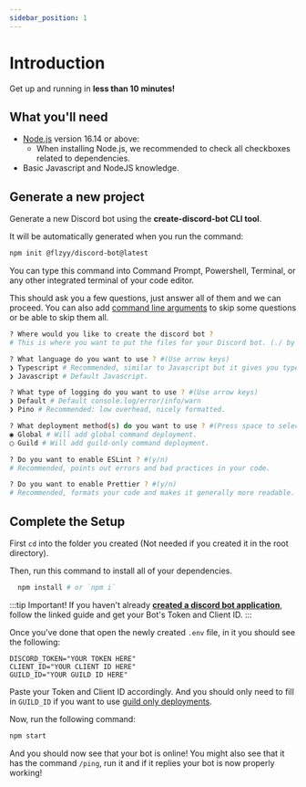 ```yaml
---
sidebar_position: 1
---
```


# Introduction

Get up and running in **less than 10 minutes!**

## What you'll need

- [Node.js](https://nodejs.org/en/download/) version 16.14 or above:
  - When installing Node.js, we recommended to check all checkboxes related to dependencies.
- Basic Javascript and NodeJS knowledge.

## Generate a new project

Generate a new Discord bot using the **create-discord-bot CLI tool**.

It will be automatically generated when you run the command:

```bash
npm init @flzyy/discord-bot@latest
```

You can type this command into Command Prompt, Powershell, Terminal, or any other integrated terminal of your code editor.

This should ask you a few questions, just answer all of them and we can proceed. You can also add [command line arguments](basics/command-line-arguments) to skip some questions or be able to skip them all.

```bash
? Where would you like to create the discord bot ? 
# This is where you want to put the files for your Discord bot. (./ by default)

? What language do you want to use ? #(Use arrow keys)
❯ Typescript # Recommended, similar to Javascript but it gives you type safety and intellisense.
❯ Javascript # Default Javascript.

? What type of logging do you want to use ? #(Use arrow keys)
❯ Default # Default console.log/error/info/warn
❯ Pino # Recommended: low overhead, nicely formatted.

? What deployment method(s) do you want to use ? #(Press space to select, a to toggle, i to invert selection and enter to proceed)
◉ Global # Will add global command deployment.
◯ Guild # Will add guild-only command deployment.

? Do you want to enable ESLint ? #(y/n)
# Recommended, points out errors and bad practices in your code. 

? Do you want to enable Prettier ? #(y/n)
# Recommended, formats your code and makes it generally more readable.
```

## Complete the Setup

First <code>cd</code> into the folder you created (Not needed if you created it in the root directory).

Then, run this command to install all of your dependencies.
```bash
  npm install # or `npm i`
```

:::tip Important!
If you haven't already **[created a discord bot application](https://discordjs.guide/preparations/setting-up-a-bot-application.html)**, follow the linked guide and get your Bot's Token and Client ID.
:::

Once you've done that open the newly created <code>.env</code> file, in it you should see the following:

```text
DISCORD_TOKEN="YOUR TOKEN HERE"
CLIENT_ID="YOUR CLIENT ID HERE"
GUILD_ID="YOUR GUILD ID HERE"
```

Paste your Token and Client ID accordingly. And you should only need to fill in <code>GUILD_ID</code> if you
want to use [guild only deployments](options/deployment.md).

Now, run the following command:

```bash
npm start
```

And you should now see that your bot is online! You might also see that it has the command <code>/ping</code>, run it and if it replies your bot is now properly working!